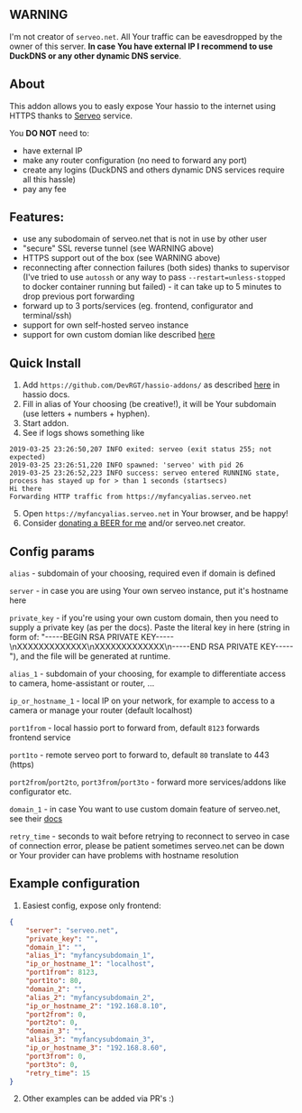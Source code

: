 ## WARNING

I'm not creator of `serveo.net`. All Your traffic can be eavesdropped by the owner of this server. **In case You have external IP I recommend to use DuckDNS or any other dynamic DNS service**. 

## About

This addon allows you to easly expose Your hassio to the internet using HTTPS thanks to [Serveo](https://serveo.net) service.

You **DO NOT** need to:

  * have external IP
  * make any router configuration (no need to forward any port)
  * create any logins (DuckDNS and others dynamic DNS services require all this hassle)
  * pay any fee

## Features:

 * use any subodomain of serveo.net that is not in use by other user
 * "secure" SSL reverse tunnel (see WARNING above)
 * HTTPS support out of the box (see WARNING above)
 * reconnecting after connection failures (both sides) thanks to supervisor (I've tried to use `autossh` or any way to pass `--restart=unless-stopped` to docker container running but failed) - it can take up to 5 minutes to drop previous port forwarding
 * forward up to 3 ports/services (eg. frontend, configurator and terminal/ssh)
 * support for own self-hosted serveo instance
 * support for own custom domian like described [here](https://serveo.net/#manual)

## Quick Install

1. Add `https://github.com/DevRGT/hassio-addons/` as described [here](https://www.home-assistant.io/hassio/installing_third_party_addons/) in hassio docs.
2. Fill in alias of Your choosing (be creative!), it will be Your subdomain (use letters + numbers + hyphen).
3. Start addon.
4. See if logs shows something like
```
2019-03-25 23:26:50,207 INFO exited: serveo (exit status 255; not expected)
2019-03-25 23:26:51,220 INFO spawned: 'serveo' with pid 26
2019-03-25 23:26:52,223 INFO success: serveo entered RUNNING state, process has stayed up for > than 1 seconds (startsecs)
Hi there
Forwarding HTTP traffic from https://myfancyalias.serveo.net
```
5. Open `https://myfancyalias.serveo.net` in Your browser, and be happy!
6. Consider [donating a BEER for me](https://www.paypal.com/cgi-bin/webscr?cmd=_s-xclick&hosted_button_id=VGVTUEX3BDKKN&source=url) and/or serveo.net creator.

## Config params

`alias` - subdomain of your choosing, required even if domain is defined

`server` - in case you are using Your own serveo instance, put it's hostname here

`private_key` - if you're using your own custom domain, then you need to supply a private key (as per the docs). Paste the literal key in here (string in form of: "-----BEGIN RSA PRIVATE KEY-----\nXXXXXXXXXXXXX\nXXXXXXXXXXXXX\n-----END RSA PRIVATE KEY-----"), and the file will be generated at runtime.

`alias_1` - subdomain of your choosing, for example to differentiate access to camera, home-assistant or router, ...

`ip_or_hostname_1` - local IP on your network, for example to access to a camera or manage your router (default localhost)

`port1from` - local hassio port to forward from, default `8123` forwards frontend service

`port1to` - remote serveo port to forward to, default `80` translate to 443 (https) 

`port2from`/`port2to`, `port3from`/`port3to` - forward more services/addons like configurator etc. 

`domain_1` - in case You want to use custom domain feature of serveo.net, see their [docs](https://serveo.net)

`retry_time` - seconds to wait before retrying to reconnect to serveo in case of connection error, please be patient sometimes serveo.net can be down or Your provider can have problems with hostname resolution

## Example configuration

1. Easiest config, expose only frontend:

```json
{
    "server": "serveo.net",
    "private_key": "",
    "domain_1": "",
    "alias_1": "myfancysubdomain_1",
    "ip_or_hostname_1": "localhost",
    "port1from": 8123,
    "port1to": 80,
    "domain_2": "",
    "alias_2": "myfancysubdomain_2",
    "ip_or_hostname_2": "192.168.8.10",
    "port2from": 0,
    "port2to": 0,
    "domain_3": "",
    "alias_3": "myfancysubdomain_3",
    "ip_or_hostname_3": "192.168.8.60",
    "port3from": 0,
    "port3to": 0,
    "retry_time": 15
}
```

2. Other examples can be added via PR's :)
